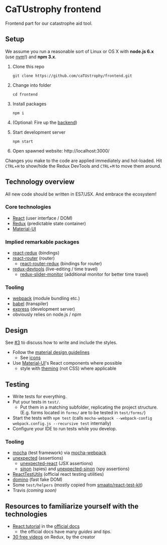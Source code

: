 # CaTUstrophy frontend
Frontend part for our catastrophe aid tool. 

## Setup

We assume you run a reasonable sort of Linux or OS X with **node.js 6.x** (use [nvm](https://github.com/creationix/nvm)!) and **npm 3.x**. 

1. Clone this repo

   `git clone https://github.com/caTUstrophy/frontend.git`
2. Change into folder

   `cd frontend`
3. Install packages

   `npm i`
4. (Optional: Fire up the [backend](https://github.com/caTUstrophy/backend))
5. Start development server

   `npm start`
6. Open spawned website: http://localhost:3000/

Changes you make to the code are applied immediately and hot-loaded.
Hit `CTRL`+`H` to show/hide the Redux DevTools and `CTRL`+`M` to move them around.


## Technology overview
All new code should be written in ES7/JSX. And embrace the ecosystem!

### Core technologies
- [React](http://facebook.github.io/react/) (user interface / DOM)
- [Redux](http://redux.js.org/) (predictable state container)
- [Material-UI](http://www.material-ui.com/)

### Implied remarkable packages

- [react-redux](http://redux.js.org/docs/basics/UsageWithReact.html) (bindings)
- [react-router](https://github.com/reactjs/react-router) (router)
    - [react-router-redux](https://github.com/reactjs/react-router-redux) (bindings for router)
- [redux-devtools](https://github.com/gaearon/redux-devtools) (live-editing / time travel)
    - [redux-slider-monitor](https://github.com/calesce/redux-slider-monitor) (additional monitor for better time travel)
    
### Tooling

- [webpack](https://webpack.github.io/) (module bundling etc.)
- [babel](http://babeljs.io/) (transpiler)
- [express](http://expressjs.com/) (development server)
- obviously relies on node.js / npm



## Design
See [#3](https://github.com/caTUstrophy/frontend/issues/3) to discuss how to write and include the styles.

- Follow the [material design guidelines](https://www.google.com/design/spec/material-design/introduction.html)
    - See [icons](https://design.google.com/icons/)
- Use [Material-UI](http://www.material-ui.com/)'s React components where possible
    - style with [theming](http://www.material-ui.com/#/customization/themes) (not CSS) where applicable

## Testing
- Write tests for everything. 
- Put your tests in `test/`.
    - Put them in a matching subfolder, replicating the project structure. (E.g. forms located in `forms/` are to be tested in `test/forms/`)
- Start the tests with `npm test` (calls `mocha-webpack --webpack-config webpack.config.js --recursive test` internally)
- Configure your IDE to run tests while you develop.

### Tooling

- [mocha](http://mochajs.org/) (test framework) via [mocha-webpack](https://github.com/zinserjan/mocha-webpack)
- [unexpected](http://unexpected.js.org/) (assertions)
    - [unexpected-react](http://bruderstein.github.io/unexpected-react/) (JSX assertions)
    - [sinon](http://sinonjs.org/) (spies) and [unexpected-sinon](http://unexpected.js.org/unexpected-sinon/) (spy assertions)
- [ReactTestUtils](https://facebook.github.io/react/docs/test-utils.html) (official react testing utilities)
- [domino](https://github.com/fgnass/domino) (fast fake DOM)
- Some `test/helpers` (mostly copied from [smaato/react-test-kit](https://github.com/smaato/react-test-kit))
- Travis *(coming soon)*

## Resources to familiarize yourself with the technologies
- [React tutorial](http://facebook.github.io/react/docs/tutorial.html) in the [official docs](http://facebook.github.io/react/docs/top-level-api.html)
    - the official docs have many *guides* and *tips*.
- [30 free videos](https://egghead.io/series/getting-started-with-redux) on Redux, by the creator
